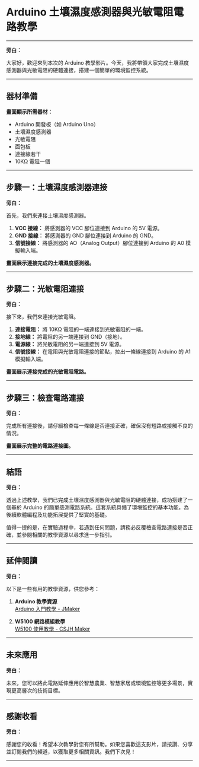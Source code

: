 # Arduino 土壤濕度感測器與光敏電阻電路教學

---

**旁白：**

大家好，歡迎來到本次的 Arduino 教學影片。今天，我將帶領大家完成土壤濕度感測器與光敏電阻的硬體連接，搭建一個簡單的環境監控系統。

---

## **器材準備**

**畫面顯示所需器材：**

- Arduino 開發板（如 Arduino Uno）
- 土壤濕度感測器
- 光敏電阻
- 面包板
- 連接線若干
- 10KΩ 電阻一個

---

## **步驟一：土壤濕度感測器連接**

**旁白：**

首先，我們來連接土壤濕度感測器。

1. **VCC 接線：** 將感測器的 VCC 腳位連接到 Arduino 的 5V 電源。
2. **GND 接線：** 將感測器的 GND 腳位連接到 Arduino 的 GND。
3. **信號接線：** 將感測器的 AO（Analog Output）腳位連接到 Arduino 的 A0 模擬輸入端。

**畫面展示連接完成的土壤濕度感測器。**

---

## **步驟二：光敏電阻連接**

**旁白：**

接下來，我們來連接光敏電阻。

1. **連接電阻：** 將 10KΩ 電阻的一端連接到光敏電阻的一端。
2. **接地線：** 將電阻的另一端連接到 GND（接地）。
3. **電源線：** 將光敏電阻的另一端連接到 5V 電源。
4. **信號接線：** 在電阻與光敏電阻連接的節點，拉出一條線連接到 Arduino 的 A1 模擬輸入端。

**畫面展示連接完成的光敏電阻電路。**

---

## **步驟三：檢查電路連接**

**旁白：**

完成所有連接後，請仔細檢查每一條線是否連接正確，確保沒有短路或接觸不良的情況。

**畫面展示完整的電路連接圖。**

---

## **結語**

**旁白：**

透過上述教學，我們已完成土壤濕度感測器與光敏電阻的硬體連接，成功搭建了一個基於 Arduino 的簡單感測電路系統。這套系統具備了環境監控的基本功能，為後續軟體編程及功能拓展提供了堅實的基礎。

值得一提的是，在實驗過程中，若遇到任何問題，請務必反覆檢查電路連接是否正確，並參閱相關的教學資源以尋求進一步指引。

---

## **延伸閱讀**

**旁白：**

以下是一些有用的教學資源，供您參考：

1. **Arduino 教學資源**  
   [Arduino 入門教學 - JMaker](https://blog.jmaker.com.tw/arduino-tutorials/)

2. **W5100 網路模組教學**  
   [W5100 使用教學 - CSJH Maker](https://sites.google.com/site/csjhmaker/w5100you-xian-wang-lu-shi-zuo)

---

## **未來應用**

**旁白：**

未來，您可以將此電路延伸應用於智慧農業、智慧家居或環境監控等更多場景，實現更高層次的技術目標。

---

## **感謝收看**

**旁白：**

感謝您的收看！希望本次教學對您有所幫助。如果您喜歡這支影片，請按讚、分享並訂閱我們的頻道，以獲取更多相關資訊。我們下次見！

---
